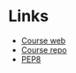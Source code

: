 # Links

- [Course web](https://www.learnpython.dev/)
- [Course repo](https://github.com/nnja/python)
- [PEP8](https://pep8.org/)
